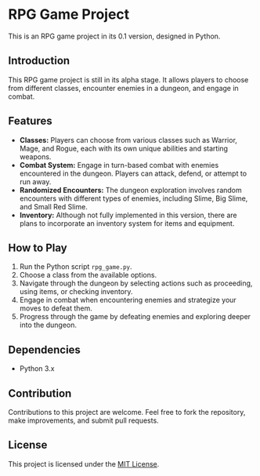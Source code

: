 # RPG Game Project

This is an RPG game project in its 0.1 version, designed in Python.

## Introduction

This RPG game project is still in its alpha stage. It allows players to choose from different classes, encounter enemies in a dungeon, and engage in combat.

## Features

- **Classes:** Players can choose from various classes such as Warrior, Mage, and Rogue, each with its own unique abilities and starting weapons.
- **Combat System:** Engage in turn-based combat with enemies encountered in the dungeon. Players can attack, defend, or attempt to run away.
- **Randomized Encounters:** The dungeon exploration involves random encounters with different types of enemies, including Slime, Big Slime, and Small Red Slime.
- **Inventory:** Although not fully implemented in this version, there are plans to incorporate an inventory system for items and equipment.

## How to Play

1. Run the Python script `rpg_game.py`.
2. Choose a class from the available options.
3. Navigate through the dungeon by selecting actions such as proceeding, using items, or checking inventory.
4. Engage in combat when encountering enemies and strategize your moves to defeat them.
5. Progress through the game by defeating enemies and exploring deeper into the dungeon.

## Dependencies

- Python 3.x

## Contribution

Contributions to this project are welcome. Feel free to fork the repository, make improvements, and submit pull requests.

## License

This project is licensed under the [MIT License](LICENSE).
